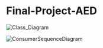 # Final-Project-AED
![Class_Diagram](https://user-images.githubusercontent.com/114889989/206949625-db19b019-25d2-488d-b5f4-ee8904eff0f1.jpg)

![ConsumerSequenceDiagram](https://user-images.githubusercontent.com/114889989/206951652-822b2890-f6ff-493e-9c3b-aca2bfd4e8de.jpg)
